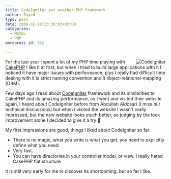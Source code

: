 ```yaml
---
title: CodeIgniter yet another PHP framework
author: Rayed
type: post
date: 2008-02-10T23:38:03+03:00
categories:
  - MySQL
  - PHP
wordpress_id: 352

---
```

<img src='/static/uploads/2008/02/ci_logo_flame1.jpg' alt='CodeIgniter' align="right" />

For the last year I spent a lot of my PHP time playing with <a href="http://www.cakephp.org/">CakePHP</a> I like it at first, but when I tried to build large applications with it I noticed it have major issues with performance, plus I really had difficult time dealing with it is strict naming convention and it object-relational-mapping (ORM).

Few days ago I read about <a href="http://codeigniter.com/">CodeIgniter</a> framework and its similarities to CakePHP and its amazing performance, so I went and visited their website again, I heard about CodeIgniter before from Abdullah Aldosari (I miss our technical discussions) but when I visited the website I wasn't really impressed, but the new website looks much better, so judging by the look improvement alone I decided to give it a try 🙂

My first impressions are good, things I liked about CodeIgniter so far: 

- There is no magic, what you write is what you get, you need to explicitly define what you need.
- Very fast.
- You can have directories in your controller,model, or view. I really hated CakePHP flat structure

It is still very early for me to discover its shortcoming, but so far I like.

